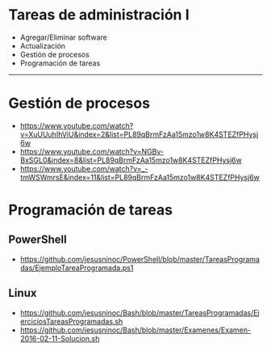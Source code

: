 # Tareas de administración I
- Agregar/Eliminar software
- Actualización
- Gestión de procesos
- Programación de tareas

--------------

# Gestión de procesos
- https://www.youtube.com/watch?v=XuUUuhIhViU&index=2&list=PL89qBrmFzAa15mzo1w8K4STEZfPHysj6w
- https://www.youtube.com/watch?v=NGBv-BxSGL0&index=8&list=PL89qBrmFzAa15mzo1w8K4STEZfPHysj6w
- https://www.youtube.com/watch?v=_-tmWSWmrsE&index=11&list=PL89qBrmFzAa15mzo1w8K4STEZfPHysj6w

# Programación de tareas
## PowerShell
- https://github.com/jesusninoc/PowerShell/blob/master/TareasProgramadas/EjemploTareaProgramada.ps1
## Linux
- https://github.com/jesusninoc/Bash/blob/master/TareasProgramadas/EjerciciosTareasProgramadas.sh
- https://github.com/jesusninoc/Bash/blob/master/Examenes/Examen-2016-02-11-Solucion.sh
